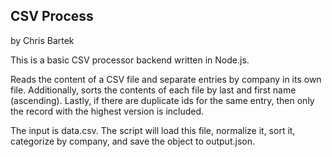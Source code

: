 ## CSV Process
by Chris Bartek

This is a basic CSV processor backend written in Node.js.

Reads the content of a CSV file and separate entries by company in its own file. Additionally, sorts the contents of each file by last and first name (ascending).  Lastly, if there are duplicate ids for the same entry, then only the record with the highest version is included.

The input is data.csv. The script will load this file, normalize it, sort it, categorize by company, and save the object to output.json.
